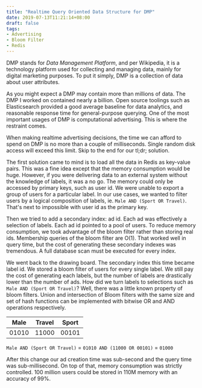 ```yaml
---
title: "Realtime Query Oriented Data Structure for DMP"
date: 2019-07-13T11:21:14+08:00
draft: false
tags:
- Advertising
- Bloom Filter
- Redis
---
```



DMP stands for *Data Management Platform*, and per Wikipedia, it is a technology platform used for collecting and managing data, mainly for digital marketing purposes. To put it simply, DMP is a collection of data about user attributes.

As you might expect a DMP may contain more than millions of data. The DMP I worked on contained nearly a billion. Open source toolings such as Elasticsearch provided a good average baseline for data analytics, and reasonable response time for general-purpose querying. One of the most important usages of DMP is computational advertising. This is where the restraint comes. 

When making realtime advertising decisions, the time we can afford to spend on DMP is no more than a couple of milliseconds. Single random disk access will exceed this limit.  Skip to the end for our tl;dr; solution.

The first solution came to mind is to load all the data in Redis as key-value pairs. This was a fine idea except that the memory consumption would be huge. However, if you were delivering data to an external system without the knowledge of labels, it was a no go. The memory could only be accessed by primary keys, such as user id. We were unable to export a group of users for a particular label. In our use cases, we wanted to filter users by a logical composition of labels, ie. `Male AND (Sport OR Travel)`. That's next to impossible with user id as the primary key.

Then we tried to add a secondary index: ad id. Each ad was effectively a selection of labels. Each ad id pointed to a pool of users. To reduce memory consumption, we took advantage of the bloom filter rather than storing real ids. Membership queries of the bloom filter are O(1). That worked well in query time, but the cost of generating these secondary indexes was tremendous. A full database scan must be executed for every index.

We went back to the drawing board. The secondary index this time became label id. We stored a bloom filter of users for every single label. We still pay the cost of generating each labels, but the number of labels are drastically lower than the number of ads. How did we turn labels to selections such as `Male AND (Sport OR Travel)`? Well, there was a little known property of bloom filters. Union and intersection of Bloom filters with the same size and set of hash functions can be implemented with bitwise OR and AND operations respectively.

| Male  | Travel    | Sport |
|---    |---        |---    |
| 01010 | 11000     |00101  |

`Male AND (Sport OR Travel)` = `01010 AND (11000 OR 00101)` = `01000`

After this change our ad creation time was sub-second and the query time was sub-millisecond. On top of that, memory consumption was strictly controlled. 100 million users could be stored in 110M memory with an accuracy of 99%. 
